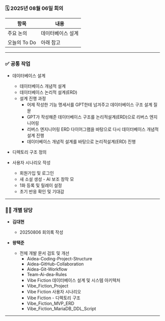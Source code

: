 ### 🗓️ 2025년 08월 06일 회의

| 항목            | 내용                                       |
|-----------------|--------------------------------------------|
| 주요 논의       | 데이터베이스 설계                        |
| 오늘의 To Do    | 아래 참고                                 |

---

### ✅ 공통 작업

- 데이터베이스 설계
  - 데이터베이스 개념적 설계
  - 데이터베이스 논리적 설계(ERD)
  - 설계 진행 과정
    - 어제 작성한 기능 명세서를 GPT한테 넘겨주고 데이터베이스 구조 설계 질문
    - GPT가 작성해준 데이터베이스 구조를 논리적설계(ERD)으로 리버스 엔지니어링
    - 리버스 엔지니어링 ERD 다이어그램을 바탕으로 다시 데이터베이스 개념적 설계 진행
    - 데이터베이스 개념적 설계를 바탕으로 논리적설계(ERD) 진행

- 디렉토리 구조 정의
- 사용자 시나리오 작성
  - 회원가입 및 로그인
  - 새 소설 생성 - AI 보조 창작 모
  - 1화 등록 및 릴레이 설정
  - 초기 반응 확인 및 기대감

---

### 🧑‍💻 개별 담당

- **김대현**
  - 20250806 회의록 작성

- **왕택준**
  - 전체 개발 문서 검토 및 개선
    - Aidea-Coding-Project-Structure
    - Aidea-GitHub-Collaboration
    - Aidea-Git-Workflow
    - Team-Ai-dea-Rules
    - Vibe Fiction 데이터베이스 설계 및 시스템 아키텍처
    - Vibe_Fiction_Project
    - Vibe Fiction 사용자 시나리오
    - Vibe Fiction - 디렉토리 구조
    - Vibe_Fiction_MVP_ERD
    - Vibe_Fiction_MariaDB_DDL_Script

---
